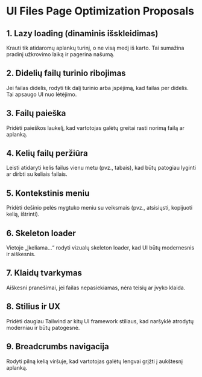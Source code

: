 # UI Files Page Optimization Proposals

## 1. Lazy loading (dinaminis išskleidimas)
Krauti tik atidaromų aplankų turinį, o ne visą medį iš karto. Tai sumažina pradinį užkrovimo laiką ir pagerina našumą.

## 2. Didelių failų turinio ribojimas
Jei failas didelis, rodyti tik dalį turinio arba įspėjimą, kad failas per didelis. Tai apsaugo UI nuo lėtėjimo.

## 3. Failų paieška
Pridėti paieškos laukelį, kad vartotojas galėtų greitai rasti norimą failą ar aplanką.

## 4. Kelių failų peržiūra
Leisti atidaryti kelis failus vienu metu (pvz., tabais), kad būtų patogiau lyginti ar dirbti su keliais failais.

## 5. Kontekstinis meniu
Pridėti dešinio pelės mygtuko meniu su veiksmais (pvz., atsisiųsti, kopijuoti kelią, ištrinti).

## 6. Skeleton loader
Vietoje „Įkeliama...“ rodyti vizualų skeleton loader, kad UI būtų modernesnis ir aiškesnis.

## 7. Klaidų tvarkymas
Aiškesni pranešimai, jei failas nepasiekiamas, nėra teisių ar įvyko klaida.

## 8. Stilius ir UX
Pridėti daugiau Tailwind ar kitų UI framework stiliaus, kad naršyklė atrodytų moderniau ir būtų patogesnė.

## 9. Breadcrumbs navigacija
Rodyti pilną kelią viršuje, kad vartotojas galėtų lengvai grįžti į aukštesnį aplanką.
